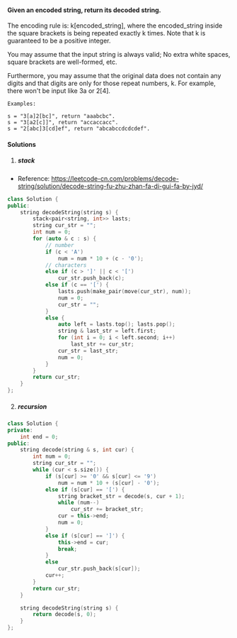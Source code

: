 #### Given an encoded string, return its decoded string.

The encoding rule is: k[encoded_string], where the encoded_string inside the square brackets is being repeated exactly k times. Note that k is guaranteed to be a positive integer.

You may assume that the input string is always valid; No extra white spaces, square brackets are well-formed, etc.

Furthermore, you may assume that the original data does not contain any digits and that digits are only for those repeat numbers, k. For example, there won't be input like 3a or 2[4].

```
Examples:

s = "3[a]2[bc]", return "aaabcbc".
s = "3[a2[c]]", return "accaccacc".
s = "2[abc]3[cd]ef", return "abcabccdcdcdef".
```

#### Solutions

1. ##### stack

- Reference: https://leetcode-cn.com/problems/decode-string/solution/decode-string-fu-zhu-zhan-fa-di-gui-fa-by-jyd/

```c++
class Solution {
public:
    string decodeString(string s) {
        stack<pair<string, int>> lasts;
        string cur_str = "";
        int num = 0;
        for (auto & c : s) {
            // number
            if (c < 'A')
                num = num * 10 + (c - '0');
            // characters
            else if (c > ']' || c < '[')
                cur_str.push_back(c);
            else if (c == '[') {
                lasts.push(make_pair(move(cur_str), num));
                num = 0;
                cur_str = "";
            }
            else {
                auto left = lasts.top(); lasts.pop();
                string & last_str = left.first;
                for (int i = 0; i < left.second; i++)
                    last_str += cur_str;
                cur_str = last_str;
                num = 0;
            }
        }
        return cur_str;
    }
};
```


2. ##### recursion

```c++
class Solution {
private:
    int end = 0;
public:
    string decode(string & s, int cur) {
        int num = 0;
        string cur_str = "";
        while (cur < s.size()) {
            if (s[cur] >= '0' && s[cur] <= '9')
                num = num * 10 + (s[cur] - '0');
            else if (s[cur] == '[') {
                string bracket_str = decode(s, cur + 1);
                while (num--)
                    cur_str += bracket_str;
                cur = this->end;
                num = 0;
            }
            else if (s[cur] == ']') {
                this->end = cur;
                break;
            }
            else
                cur_str.push_back(s[cur]);
            cur++;
        }
        return cur_str;
    }

    string decodeString(string s) {
        return decode(s, 0);  
    }
};
```